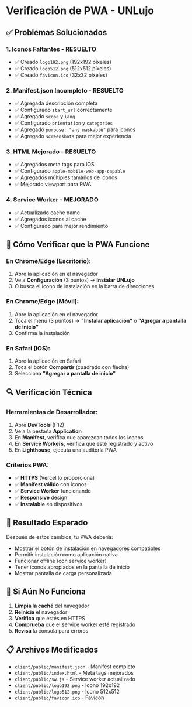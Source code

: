 # Verificación de PWA - UNLujo

## ✅ Problemas Solucionados

### 1. **Iconos Faltantes** - RESUELTO
- ✅ Creado `logo192.png` (192x192 píxeles)
- ✅ Creado `logo512.png` (512x512 píxeles)  
- ✅ Creado `favicon.ico` (32x32 píxeles)

### 2. **Manifest.json Incompleto** - RESUELTO
- ✅ Agregada descripción completa
- ✅ Configurado `start_url` correctamente
- ✅ Agregado `scope` y `lang`
- ✅ Configurado `orientation` y `categories`
- ✅ Agregado `purpose: "any maskable"` para iconos
- ✅ Agregado `screenshots` para mejor experiencia

### 3. **HTML Mejorado** - RESUELTO
- ✅ Agregados meta tags para iOS
- ✅ Configurado `apple-mobile-web-app-capable`
- ✅ Agregados múltiples tamaños de iconos
- ✅ Mejorado viewport para PWA

### 4. **Service Worker** - MEJORADO
- ✅ Actualizado cache name
- ✅ Agregados iconos al cache
- ✅ Configurado para mejor rendimiento

## 🚀 Cómo Verificar que la PWA Funcione

### En Chrome/Edge (Escritorio):
1. Abre la aplicación en el navegador
2. Ve a **Configuración** (3 puntos) → **Instalar UNLujo**
3. O busca el ícono de instalación en la barra de direcciones

### En Chrome/Edge (Móvil):
1. Abre la aplicación en el navegador
2. Toca el menú (3 puntos) → **"Instalar aplicación"** o **"Agregar a pantalla de inicio"**
3. Confirma la instalación

### En Safari (iOS):
1. Abre la aplicación en Safari
2. Toca el botón **Compartir** (cuadrado con flecha)
3. Selecciona **"Agregar a pantalla de inicio"**

## 🔍 Verificación Técnica

### Herramientas de Desarrollador:
1. Abre **DevTools** (F12)
2. Ve a la pestaña **Application**
3. En **Manifest**, verifica que aparezcan todos los iconos
4. En **Service Workers**, verifica que esté registrado y activo
5. En **Lighthouse**, ejecuta una auditoría PWA

### Criterios PWA:
- ✅ **HTTPS** (Vercel lo proporciona)
- ✅ **Manifest válido** con iconos
- ✅ **Service Worker** funcionando
- ✅ **Responsive** design
- ✅ **Instalable** en dispositivos

## 📱 Resultado Esperado

Después de estos cambios, tu PWA debería:
- Mostrar el botón de instalación en navegadores compatibles
- Permitir instalación como aplicación nativa
- Funcionar offline (con service worker)
- Tener iconos apropiados en la pantalla de inicio
- Mostrar pantalla de carga personalizada

## 🐛 Si Aún No Funciona

1. **Limpia la caché** del navegador
2. **Reinicia** el navegador
3. **Verifica** que estés en HTTPS
4. **Comprueba** que el service worker esté registrado
5. **Revisa** la consola para errores

## 📋 Archivos Modificados

- `client/public/manifest.json` - Manifest completo
- `client/public/index.html` - Meta tags mejorados
- `client/public/sw.js` - Service worker actualizado
- `client/public/logo192.png` - Icono 192x192
- `client/public/logo512.png` - Icono 512x512
- `client/public/favicon.ico` - Favicon
